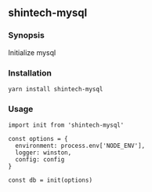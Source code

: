## shintech-mysql

### Synopsis

Initialize mysql

### Installation

    yarn install shintech-mysql
    
### Usage

    import init from 'shintech-mysql'
    
    const options = {
      environment: process.env['NODE_ENV'],
      logger: winston,
      config: config
    }
    
    const db = init(options)